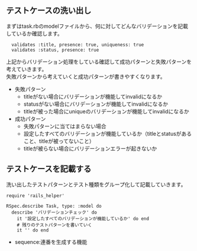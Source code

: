 ## テストケースの洗い出し
まずはtask.rbのmodelファイルから、何に対してどんなバリデーションを記載しているか確認します。
```
  validates :title, presence: true, uniqueness: true
  validates :status, presence: true
```
上記からバリデーション処理をしている確認して成功パターンと失敗パターンを考えていきます。<br>
失敗パターンから考えていくと成功パターンが書きやすくなります。<br>

- 失敗パターン
  - titleがない場合にバリデーションが機能してinvalidになるか
  - statusがない場合にバリデーションが機能してinvalidになるか
  - titleが被った場合にuniqueのバリデーションが機能してinvalidになるか
- 成功パターン
  - 失敗パターンに当てはまらない場合
  - 設定したすべてのバリデーションが機能しているか（titleとstatusがあること、titleが被ってないこと）
  - titleが被らない場合にバリデーションエラーが起きないか

## テストケースを記載する
洗い出したテストパターンとテスト種類をグループ化して記載していきます。<br>
```
require 'rails_helper'

RSpec.describe Task, type: :model do
  describe 'バリデーションチェック' do
    it '設定したすべてのバリデーションが機能しているか' do end
    # 残りのテストパターンを書いていく
    it '' do end
```

- sequence:連番を生成する機能
